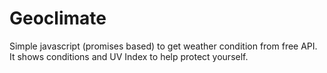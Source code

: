 # Geoclimate 


Simple javascript (promises based) to get weather condition from free API. It shows conditions and UV Index to help protect yourself.   
